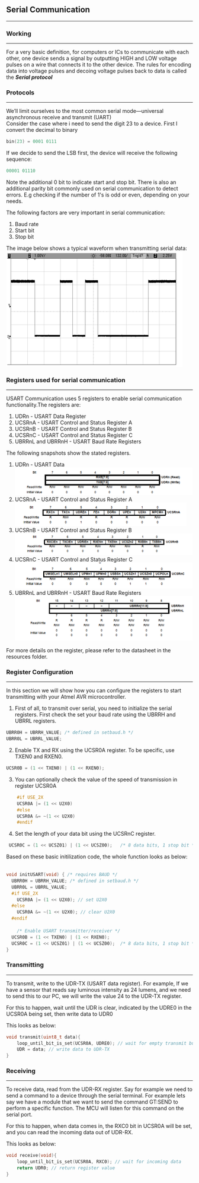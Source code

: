 ## Serial Communication
---
### Working
---
For a very basic definition, for computers or ICs to communicate with each other, one device sends a signal by outputting HIGH and LOW voltage pulses on a wire that connects it to the other device. The rules for encoding data into voltage pulses and decoing voltage pulses back to data is called the ***Serial protocol***


### Protocols
---
We’ll limit ourselves to the most common serial mode—universal asynchronous receive and transmit (UART) 
<br>
Consider the case where i need to send the digit 23 to a device. First I convert the decimal to binary   
```c
bin(23) = 0001 0111
```
If we decide to send the LSB first, the device will receive the following sequence:
```c
00001 01110
```

Note the additional 0 bit to indicate start and stop bit. There is also an additional parity bit commonly used on serial communication to detect errors. E.g checking if the number of 1's is odd or even, depending on your needs.

The following factors are very important in serial communication:
1. Baud rate
2. Start bit
3. Stop bit

The image below shows a typical waveform when transmitting serial data:<br>
![Serial Graph](./imgs/serial-oscope.png)


### Registers used for serial communication
---
USART Communication uses 5 registers to enable serial communication functionality.The registers are:

1. UDRn - USART Data Register
2. UCSRnA - USART Control and Status Register A
3. UCSRnB - USART Control and Status Register B
4. UCSRnC - USART Control and Status Register C
5. UBRRnL and UBRRnH - USART Baud Rate Registers

The following snapshots show the stated registers.

1. UDRn - USART Data <br>
![UDRn](./imgs/UDRn.png) 
2. UCSRnA - USART Control and Status Register A<br>
![ucsra](./imgs/ucsra.png)
3. UCSRnB - USART Control and Status Register B<br>
![ucsrb](./imgs/ucsrb.png)
4. UCSRnC - USART Control and Status Register C<br>
![ucsrc](./imgs/ucsrc.png)
5. UBRRnL and UBRRnH - USART Baud Rate Registers<br>
![ubrrl/ubrrh](./imgs/ubbr.png)

For more details on the register, please refer to the datasheet in the resources folder.


### Register Configuration
---
In this section we will show how you can configure the registers to start transmitting with your Atmel AVR microcontroller.

1. First of all, to transmit over serial, you need to initialize the serial registers. First check the set your baud rate using the UBRRH and UBRRL registers.

```c
UBRR0H = UBRRH_VALUE; /* defined in setbaud.h */
UBRR0L = UBRRL_VALUE; 
```
2. Enable TX and RX using the UCSR0A register. To be specific, use TXEN0 and RXEN0.
```c
UCSR0B = (1 << TXEN0) | (1 << RXEN0);
```
3. You can optionally check the value of the speed of transmission in register UCSR0A 
```c
    #if USE_2X
    UCSR0A |= (1 << U2X0)
    #else
    UCSR0A &= ~(1 << U2X0)
    #endif
```
4. Set the length of your data bit using the UCSRnC register.
```c
 UCSR0C = (1 << UCSZ01) | (1 << UCSZ00);   /* 8 data bits, 1 stop bit */
```

Based on these basic initilization code, the whole function looks as below:

```c

void initUSART(void) { /* requires BAUD */
  UBRR0H = UBRRH_VALUE; /* defined in setbaud.h */
  UBRR0L = UBRRL_VALUE;
  #if USE_2X
    UCSR0A |= (1 << U2X0); // set U2X0 
  #else
    UCSR0A &= ~(1 << U2X0); // clear U2X0
  #endif

    /* Enable USART transmitter/receiver */
  UCSR0B = (1 << TXEN0) | (1 << RXEN0);
  UCSR0C = (1 << UCSZ01) | (1 << UCSZ00);  /* 8 data bits, 1 stop bit */
}

```


### Transmitting
---
To transmit, write to the UDR-TX (USART data register). For example, If we have a sensor that reads say luminous intensity as 24 lumens, and we need to send this to our PC, we will write the value 24 to the UDR-TX register. 

For this to happen, wait until the UDR is clear, indicated by the UDRE0 in the UCSR0A being set, then write data to UDR0

This looks as below:
```c
void transmit(uint8_t data){
    loop_until_bit_is_set(UCSR0A, UDRE0); // wait for empty transmit buffer
    UDR = data; // write data to UDR-TX
}
```

### Receiving
---
To receive data, read from the UDR-RX register. Say for example we need to send a command to a device through the serial terminal. For example lets say we have a module that we want to send the command GT:SEND to perform a specific function. The MCU will listen for this command on the serial port.

For this to happen, when data comes in, the RXC0 bit in UCSR0A will be set, and you can read the incoming data out of UDR-RX.

This looks as below:
```c
void receive(void){
    loop_until_bit_is_set(UCSR0A, RXC0); // wait for incoming data
    return UDR0; // return register value
}
```